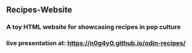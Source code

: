 ## Recipes-Website
### A toy HTML website for showcasing recipes in pop culture
### live presentation at:  https://n0g4y0.github.io/odin-recipes/